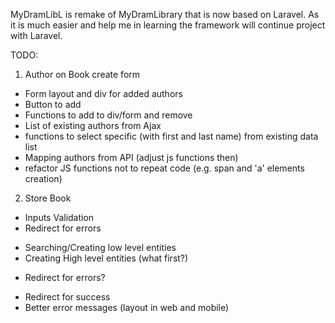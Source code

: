 MyDramLibL is remake of MyDramLibrary that is now based on Laravel.
As it is much easier and help me in learning the framework will continue project with Laravel.

TODO:
1. Author on Book create form
+ Form layout and div for added authors
+ Button to add
+ Functions to add to div/form and remove
+ List of existing authors from Ajax
+ functions to select specific (with first and last name) from existing data list
+ Mapping authors from API (adjust js functions then)
+ refactor JS functions not to repeat code (e.g. span and 'a' elements creation)
2. Store Book
+ Inputs Validation
+ Redirect for errors
- Searching/Creating low level entities
- Creating High level entities (what first?)
+ Redirect for errors?
- Redirect for success
- Better error messages (layout in web and mobile)

